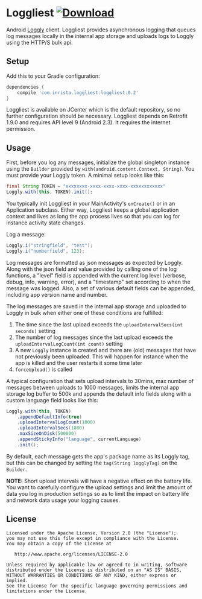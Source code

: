 # Loggliest [ ![Download](https://api.bintray.com/packages/inrista/maven/loggliest/images/download.svg) ](https://bintray.com/inrista/maven/loggliest/_latestVersion)
Android [Loggly](https://www.loggly.com/) client. Loggliest provides asynchronous logging that queues log messages locally in the internal app storage and uploads logs to Loggly using the HTTP/S bulk api. 

## Setup
Add this to your Gradle configuration:
```gradle
dependencies {
    compile 'com.inrista.loggliest:loggliest:0.2'
}
```

Loggliest is available on JCenter which is the default repository, so no further configuration should be necessary. Loggliest depends on Retrofit 1.9.0 and requires API level 9 (Android 2.3). It requires the internet permission.

## Usage
First, before you log any messages, initialize the global singleton instance using the `Builder` provided by `with(android.content.Context, String)`. You must provide your Loggly token. A minimal setup looks like this:

```java
final String TOKEN = "xxxxxxxx-xxxx-xxxx-xxxx-xxxxxxxxxxxx"
Loggly.with(this, TOKEN).init();
```

You typically init Loggliest in your MainActivity's `onCreate()` or in an Application subclass. Either way, Loggliest keeps a global application context and lives as long the app process lives so that you can log for instance activity state changes.

Log a message:
```java
Loggly.i("stringfield", "test"); 
Loggly.i("numberfield", 123);
```
Log messages are formatted as json messages as expected by Loggly. Along with the json field and value provided by calling one of the log functions, a "level" field is appended with the current log level (verbose, debug, info, warning, error), and a "timestamp" set according to when the message was logged. Also, a set of various default fields can be appended, including app version name and number.

The log messages are saved in the internal app storage and uploaded to Loggly in bulk when either one of these conditions are fulfilled:

1. The time since the last upload exceeds the `uploadIntervalSecs(int seconds)` setting
2. The number of log messages since the last upload exceeds the `uploadIntervalLogCount(int count)` setting
3. A new `Loggly` instance is created and there are (old) messages that have not previously been uploaded. This will happen for instance when the app is killed and the user restarts it some time later
4. `forceUpload()` is called

A typical configuration that sets upload intervals to 30mins, max number of messages between uploads to 1000 messages, limits the internal app storage log buffer to 500k and appends the default info fields along with a custom language field looks like this:

```java
Loggly.with(this, TOKEN)
    .appendDefaultInfo(true)
    .uploadIntervalLogCount(1000)
    .uploadIntervalSecs(1800)
    .maxSizeOnDisk(500000)
    .appendStickyInfo("language", currentLanguage)
    .init();
```

By default, each message gets the app's package name as its Loggly tag, but this can be changed by setting the `tag(String logglyTag)` on the `Builder`.

**NOTE:** Short upload intervals will have a negative effect on the battery life. You want to carefully configure the upload settings and limit the amount of data you log in production settings so as to limit the impact on battery life and network data usage your logging causes.
 
## License
```
Licensed under the Apache License, Version 2.0 (the "License");
you may not use this file except in compliance with the License.
You may obtain a copy of the License at

   http://www.apache.org/licenses/LICENSE-2.0

Unless required by applicable law or agreed to in writing, software
distributed under the License is distributed on an "AS IS" BASIS,
WITHOUT WARRANTIES OR CONDITIONS OF ANY KIND, either express or implied.
See the License for the specific language governing permissions and
limitations under the License.
```